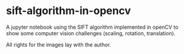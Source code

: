 # sift-algorithm-in-opencv

A jupyter notebook using the SIFT algorithm implemented in openCV to show some computer vision challenges (scaling, rotation, translation). 

All rights for the images lay with the author.
